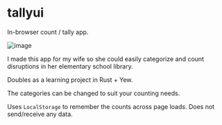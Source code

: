 # tallyui
In-browser count / tally app.

![image](https://user-images.githubusercontent.com/2089725/232783504-2e41248d-e7fc-4f5a-9ed7-ea2c0fd3d4f0.png)

I made this app for my wife so she could easily categorize and count disruptions in her elementary school library. 

Doubles as a learning project in Rust + Yew.

The categories can be changed to suit your counting needs.

Uses `LocalStorage` to remember the counts across page loads. Does not send/receive any data.
